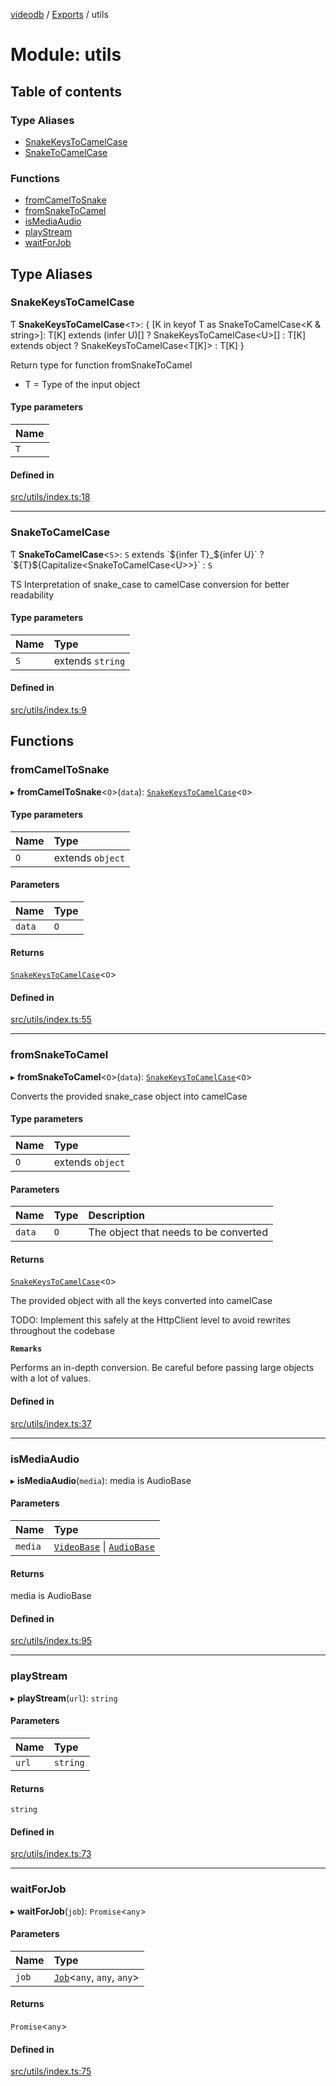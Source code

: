 [videodb](../README.md) / [Exports](../modules.md) / utils

# Module: utils

## Table of contents

### Type Aliases

- [SnakeKeysToCamelCase](utils.md#snakekeystocamelcase)
- [SnakeToCamelCase](utils.md#snaketocamelcase)

### Functions

- [fromCamelToSnake](utils.md#fromcameltosnake)
- [fromSnakeToCamel](utils.md#fromsnaketocamel)
- [isMediaAudio](utils.md#ismediaaudio)
- [playStream](utils.md#playstream)
- [waitForJob](utils.md#waitforjob)

## Type Aliases

### SnakeKeysToCamelCase

Ƭ **SnakeKeysToCamelCase**\<`T`\>: \{ [K in keyof T as SnakeToCamelCase\<K & string\>]: T[K] extends (infer U)[] ? SnakeKeysToCamelCase\<U\>[] : T[K] extends object ? SnakeKeysToCamelCase\<T[K]\> : T[K] }

Return type for function fromSnakeToCamel
- T = Type of the input object

#### Type parameters

| Name |
| :------ |
| `T` |

#### Defined in

[src/utils/index.ts:18](https://github.com/video-db/videodb-node/blob/4dc9a20/src/utils/index.ts#L18)

___

### SnakeToCamelCase

Ƭ **SnakeToCamelCase**\<`S`\>: `S` extends \`$\{infer T}\_$\{infer U}\` ? \`$\{T}$\{Capitalize\<SnakeToCamelCase\<U\>\>}\` : `S`

TS Interpretation of snake_case to camelCase conversion for better readability

#### Type parameters

| Name | Type |
| :------ | :------ |
| `S` | extends `string` |

#### Defined in

[src/utils/index.ts:9](https://github.com/video-db/videodb-node/blob/4dc9a20/src/utils/index.ts#L9)

## Functions

### fromCamelToSnake

▸ **fromCamelToSnake**\<`O`\>(`data`): [`SnakeKeysToCamelCase`](utils.md#snakekeystocamelcase)\<`O`\>

#### Type parameters

| Name | Type |
| :------ | :------ |
| `O` | extends `object` |

#### Parameters

| Name | Type |
| :------ | :------ |
| `data` | `O` |

#### Returns

[`SnakeKeysToCamelCase`](utils.md#snakekeystocamelcase)\<`O`\>

#### Defined in

[src/utils/index.ts:55](https://github.com/video-db/videodb-node/blob/4dc9a20/src/utils/index.ts#L55)

___

### fromSnakeToCamel

▸ **fromSnakeToCamel**\<`O`\>(`data`): [`SnakeKeysToCamelCase`](utils.md#snakekeystocamelcase)\<`O`\>

Converts the provided snake_case object into camelCase

#### Type parameters

| Name | Type |
| :------ | :------ |
| `O` | extends `object` |

#### Parameters

| Name | Type | Description |
| :------ | :------ | :------ |
| `data` | `O` | The object that needs to be converted |

#### Returns

[`SnakeKeysToCamelCase`](utils.md#snakekeystocamelcase)\<`O`\>

The provided object with all the keys converted into camelCase

TODO: Implement this safely at the HttpClient level to avoid rewrites throughout the codebase

**`Remarks`**

Performs an in-depth conversion. Be careful before passing
large objects with a lot of values.

#### Defined in

[src/utils/index.ts:37](https://github.com/video-db/videodb-node/blob/4dc9a20/src/utils/index.ts#L37)

___

### isMediaAudio

▸ **isMediaAudio**(`media`): media is AudioBase

#### Parameters

| Name | Type |
| :------ | :------ |
| `media` | [`VideoBase`](../interfaces/interfaces_core.VideoBase.md) \| [`AudioBase`](../interfaces/interfaces_core.AudioBase.md) |

#### Returns

media is AudioBase

#### Defined in

[src/utils/index.ts:95](https://github.com/video-db/videodb-node/blob/4dc9a20/src/utils/index.ts#L95)

___

### playStream

▸ **playStream**(`url`): `string`

#### Parameters

| Name | Type |
| :------ | :------ |
| `url` | `string` |

#### Returns

`string`

#### Defined in

[src/utils/index.ts:73](https://github.com/video-db/videodb-node/blob/4dc9a20/src/utils/index.ts#L73)

___

### waitForJob

▸ **waitForJob**(`job`): `Promise`\<`any`\>

#### Parameters

| Name | Type |
| :------ | :------ |
| `job` | [`Job`](../classes/utils_job.Job.md)\<`any`, `any`, `any`\> |

#### Returns

`Promise`\<`any`\>

#### Defined in

[src/utils/index.ts:75](https://github.com/video-db/videodb-node/blob/4dc9a20/src/utils/index.ts#L75)
